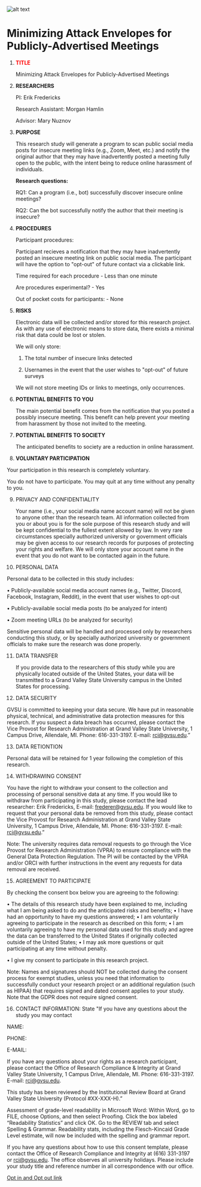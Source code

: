 ![alt text](https://github.com/morgan91-bit/Research/blob/04bd931899f3b2fda83fa48108df98149fb05086/Grand%20Valley%20Logo.png) 

#  Minimizing Attack Envelopes for Publicly-Advertised Meetings
 
 
1.	<font color = "red"> <b>TITLE</b> </font>

	Minimizing Attack Envelopes for Publicly-Advertised Meetings

2.	<b>RESEARCHERS</b>

    PI: Erik Fredericks

    Research Assistant: Morgan Hamlin

    Advisor: Mary Nuznov

3.	<b>PURPOSE</b>

	This research study will generate a program to scan public social media posts for insecure meeting links (e.g., Zoom, Meet, etc.) and notify the original author that they 	   may have inadvertently posted a meeting fully open to the public, with the intent being to reduce online harassment of individuals.

	<b>Research questions:</b>

	RQ1: Can a program (i.e., bot) successfully discover insecure online meetings?

	RQ2: Can the bot successfully notify the author that their meeting is insecure?

4.	<b>PROCEDURES</b>

	Participant procedures:		

	Participant recieves a notification that they may have inadvertently posted an insecure  meeting link on public social media.  The participant will have the  option to 	"opt-out"  of future contact via a clickable link.
		

	Time required for each procedure	-	Less than one minute

	Are procedures experimental?	        -	Yes

	Out of pocket costs for participants:	-	None

5.	<b>RISKS </b>

	Electronic data will be collected and/or stored for this research project. As with any use of electronic means to store data, there exists a minimal risk that data could 	  be lost or stolen.

	We will only store:
	
	1) The total number of insecure links detected
	
	2) Usernames in the event that the user wishes to "opt-out" of future surveys

	We will not store meeting IDs or links to meetings, only occurrences.

6.	<b>POTENTIAL BENEFITS TO YOU </b>

	The main potential benefit comes from the notification that you posted a possibly insecure meeting.  This benefit can help prevent your meeting from harassment by those 	 not invited to the meeting.

7.	<b>POTENTIAL BENEFITS TO SOCIETY</b>

	The anticipated benefits to society are a reduction in online harassment.

8.	  <b>VOLUNTARY PARTICIPATION </b>
  
   Your participation in this research is completely voluntary. 
  
   You do not have to participate. You may quit at any time without any penalty to you. 

  
9. PRIVACY AND CONFIDENTIALITY
  

    Your name (i.e., your social media name account name) will not be given to anyone other than the research team.  All information collected from you or about you is for the 	 sole purpose of this research study and will be kept confidential to the fullest extent allowed by law. In very rare circumstances specially authorized university or 		government officials may be given access to our research records for purposes of protecting your rights and welfare.  We will only store your account name in the event 	that you do not want to be contacted again in the future.

10. PERSONAL DATA

Personal data to be collected in this study includes:
 
•	Publicly-available social media account names (e.g., Twitter, Discord, Facebook, Instagram, Reddit), in the event that user wishes to opt-out

•	Publicly-available social media posts (to be analyzed for intent)
  
•	Zoom meeting URLs (to be analyzed for security)

  Sensitive personal data will be handled and processed only by researchers conducting this study, or by specially authorized university or government officials to make sure the research was done properly.

11. DATA TRANSFER

    If you provide data to the researchers of this study while you are physically located outside of the United States, your data will be transmitted to a Grand Valley State University campus in the United States for processing.

12. DATA SECURITY

  GVSU is committed to keeping your data secure. We have put in reasonable physical, technical, and administrative data protection measures for this research. If you suspect a data breach has occurred, please contact the Vice Provost for Research Administration at Grand Valley State University, 1 Campus Drive, Allendale, MI. Phone: 616-331-3197. E-mail: rci@gvsu.edu.”

  13. DATA RETIONTION

  Personal data will be retained for 1 year following the completion of this research.

  14. WITHDRAWING CONSENT 

  You have the right to withdraw your consent to the collection and processing of personal sensitive data at any time. If you would like to withdraw from participating in this study, please contact the lead researcher: Erik Fredericks, E-mail: frederer@gvsu.edu. If you would like to request that your personal data be removed from this study, please contact the Vice Provost for Research Administration at Grand Valley State University, 1 Campus Drive, Allendale, MI. Phone: 616-331-3197. E-mail: rci@gvsu.edu.” 

  Note: The university requires data removal requests to go through the Vice Provost for Research Administration (VPRA) to ensure compliance with the General Data Protection Regulation. The PI will be contacted by the VPRA and/or ORCI with further instructions in the event any requests for data removal are received.

  15. AGREEMENT TO PARTICIPATE

By checking the consent box below you are agreeing to the following: 

•	The details of this research study have been explained to me, including what I am being asked to do and the anticipated risks and benefits; 
•	I have had an opportunity to have my questions answered;
•	I am voluntarily agreeing to participate in the research as described on this form;
•	I am voluntarily agreeing to have my personal data used for this study and agree the data can be transferred to the United States if originally collected outside of the United States;
•	I may ask more questions or quit participating at any time without penalty.


•  I give my consent to participate in this research project.


Note: Names and signatures should NOT be collected during the consent process for exempt studies, unless you need that information to successfully conduct your research project or an additional regulation (such as HIPAA) that requires signed and dated consent applies to your study. Note that the GDPR does not require signed consent. 

  16. CONTACT INFORMATION: State "If you have any questions about the study you may contact

NAME:

PHONE:

E-MAIL:  	

If you have any questions about your rights as a research participant, please contact the Office of Research Compliance & Integrity at Grand Valley State University, 1 Campus Drive, Allendale, MI. Phone: 616-331-3197. E-mail: rci@gvsu.edu.

This study has been reviewed by the Institutional Review Board at Grand Valley State University (Protocol #XX-XXX-H).”




Assessment of grade-level readability in Microsoft Word: Within Word, go to FILE, choose Options, and then select Proofing. Click the box labeled “Readability Statistics” and click OK. Go to the REVIEW tab and select Spelling & Grammar. Readability stats, including the Flesch-Kincaid Grade Level estimate, will now be included with the spelling and grammar report.


If you have any questions about how to use this consent template, please contact the Office of Research Compliance and Integrity at (616) 331-3197 or rci@gvsu.edu. The office observes all university holidays. Please include your study title and reference number in all correspondence with our office.
  
  
  
[Opt in and Opt out link](https://forms.office.com/Pages/ResponsePage.aspx?id=6c-lt57zhkKHenpCYBFGVMq-hnnReA5Epq414b_ME61UOExXSUJNTUtXR1VNRzFWSjJPV0IwSlE0Ui4u)


